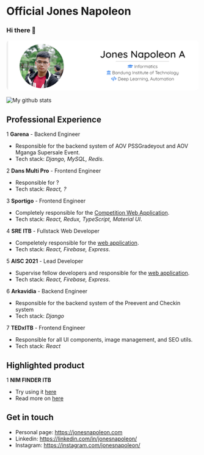 # Official Jones Napoleon

### Hi there 👋

<img src="./profile.png" alt="Jones Napoleon" style="border-radius: 10px"/>

![My github stats](https://github-readme-stats.vercel.app/api?username=jonesnapoleon&show_icons=true)

## Professional Experience

1 **Garena** - Backend Engineer

- Responsible for the backend system of AOV PSSGradeyout and AOV Mganga Supersale Event.
- Tech stack: _Django, MySQL, Redis_.

2 **Dans Multi Pro** - Frontend Engineer

- Responsible for ?
- Tech stack: _React, ?_

3 **Sportigo** - Frontend Engineer

- Completely responsible for the [Competition Web Application](http://competition.sportigo.id).
- Tech stack: _React, Redux, TypeScript, Material UI_.

4 **SRE ITB** - Fullstack Web Developer

- Compeletely responsible for the [web application](https://sreitb.com).
- Tech stack: _React, Firebase, Express_.

5 **AISC 2021** - Lead Developer

- Supervise fellow developers and responsible for the [web application](https://jonesnapoleon.com).
- Tech stack: _React, Firebase, Express_.

6 **Arkavidia** - Backend Engineer

- Responsible for the backend system of the Preevent and Checkin system
- Tech stack: _Django_

7 **TEDxITB** - Frontend Engineer

- Responsible for all UI components, image management, and SEO utils.
- Tech stack: _React_

## Highlighted product

1 **NIM FINDER ITB**

- Try using it [here](https://jonesnapoleon.com/nimfinder)
- Read more on [here](https://jonesnapoleon.com/posts/nim-finder)

## Get in touch

- Personal page: https://jonesnapoleon.com
- Linkedin: https://linkedin.com/in/jonesnapoleon/
- Instagram: https://instagram.com/jonesnapoleon/
